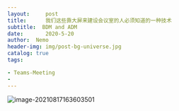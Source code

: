 ```yaml
---
layout:     post
title:      我们这些靠大屏来建设会议室的人必须知道的一种技术
subtitle:  BDM and ADM
date:       2020-5-20
author:  Nemo
header-img: img/post-bg-universe.jpg
catalog: true
tags:

- Teams-Meeting
- 
---
```




![image-20210817163603501](C:\Users\Nemo\Documents\GitHub\tangx007\img\image-20210817163603501.png)



